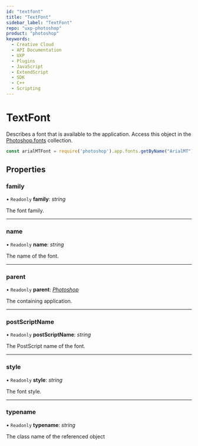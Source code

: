 ```yaml
---
id: "textfont"
title: "TextFont"
sidebar_label: "TextFont"
repo: "uxp-photoshop"
product: "photoshop"
keywords:
  - Creative Cloud
  - API Documentation
  - UXP
  - Plugins
  - JavaScript
  - ExtendScript
  - SDK
  - C++
  - Scripting
---
```


# TextFont

Describes a font that is available to the application. Access this object in the [Photoshop.fonts](/ps_reference/classes/photoshop/#fonts) collection.

```javascript
const arialMTFont = require('photoshop').app.fonts.getByName("ArialMT");
```

## Properties

### family

• `Readonly` **family**: *string*

The font family.

___

### name

• `Readonly` **name**: *string*

The name of the font.

___

### parent

• `Readonly` **parent**: [*Photoshop*](/ps_reference/classes/photoshop/)

The containing application.

___

### postScriptName

• `Readonly` **postScriptName**: *string*

The PostScript name of the font.

___

### style

• `Readonly` **style**: *string*

The font style.

___

### typename

• `Readonly` **typename**: *string*

The class name of the referenced object
